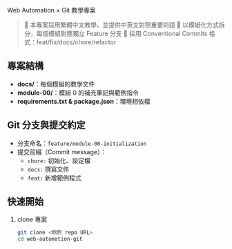 Web Automation × Git 教學專案

> 📘 本專案採用繁體中文教學，並提供中英文對照重要術語
> 📂 以模組化方式拆分，每個模組對應獨立 Feature 分支
> 🧾 採用 Conventional Commits 格式：feat/fix/docs/chore/refactor

## 專案結構

- **docs/**：每個模組的教學文件
- **module-00/**：模組 0 的補充筆記與範例指令
- **requirements.txt & package.json**：環境相依檔

## Git 分支與提交約定

- 分支命名：`feature/module-00-initialization`
- 提交前綴（Commit message）：
  - `chore:` 初始化、設定檔
  - `docs:` 撰寫文件
  - `feat:` 新增範例程式

## 快速開始

1. clone 專案
   ```bash
   git clone <你的 repo URL>
   cd web-automation-git

